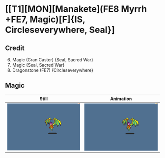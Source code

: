 # [\[T1\]\[MON\]\[Manakete\]\(FE8 Myrrh +FE7, Magic\)\[F\]{IS, Circleseverywhere, Seal}]

## Credit

6. Magic (Gran Caster) {Seal, Sacred War}
6. Magic {Seal, Sacred War}
8. Dragonstone (FE7) {Circleseverywhere}
	
## Magic

| Still | Animation |
| :---: | :-------: |
| ![Magic still](./Magic_000.png) | ![Magic animation](./Magic.gif) |
